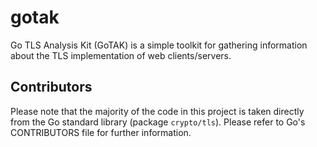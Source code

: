 # gotak

Go TLS Analysis Kit (GoTAK) is a simple toolkit for gathering information about the TLS implementation of web clients/servers.

## Contributors

Please note that the majority of the code in this project is taken directly from the Go standard library
(package `crypto/tls`). Please refer to Go's CONTRIBUTORS file for further information.
